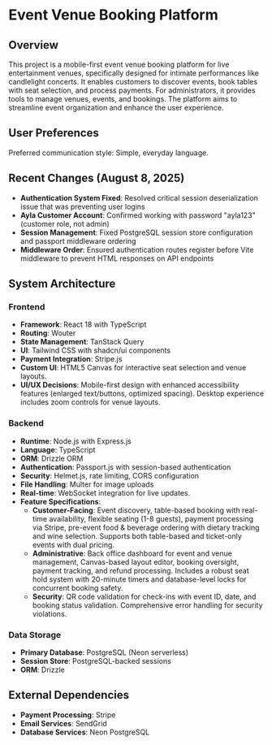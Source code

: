 # Event Venue Booking Platform

## Overview
This project is a mobile-first event venue booking platform for live entertainment venues, specifically designed for intimate performances like candlelight concerts. It enables customers to discover events, book tables with seat selection, and process payments. For administrators, it provides tools to manage venues, events, and bookings. The platform aims to streamline event organization and enhance the user experience.

## User Preferences
Preferred communication style: Simple, everyday language.

## Recent Changes (August 8, 2025)
- **Authentication System Fixed**: Resolved critical session deserialization issue that was preventing user logins
- **Ayla Customer Account**: Confirmed working with password "ayla123" (customer role, not admin)
- **Session Management**: Fixed PostgreSQL session store configuration and passport middleware ordering
- **Middleware Order**: Ensured authentication routes register before Vite middleware to prevent HTML responses on API endpoints

## System Architecture

### Frontend
- **Framework**: React 18 with TypeScript
- **Routing**: Wouter
- **State Management**: TanStack Query
- **UI**: Tailwind CSS with shadcn/ui components
- **Payment Integration**: Stripe.js
- **Custom UI**: HTML5 Canvas for interactive seat selection and venue layouts.
- **UI/UX Decisions**: Mobile-first design with enhanced accessibility features (enlarged text/buttons, optimized spacing). Desktop experience includes zoom controls for venue layouts.

### Backend
- **Runtime**: Node.js with Express.js
- **Language**: TypeScript
- **ORM**: Drizzle ORM
- **Authentication**: Passport.js with session-based authentication
- **Security**: Helmet.js, rate limiting, CORS configuration
- **File Handling**: Multer for image uploads
- **Real-time**: WebSocket integration for live updates.
- **Feature Specifications**:
    - **Customer-Facing**: Event discovery, table-based booking with real-time availability, flexible seating (1-8 guests), payment processing via Stripe, pre-event food & beverage ordering with dietary tracking and wine selection. Supports both table-based and ticket-only events with dual pricing.
    - **Administrative**: Back office dashboard for event and venue management, Canvas-based layout editor, booking oversight, payment tracking, and refund processing. Includes a robust seat hold system with 20-minute timers and database-level locks for concurrent booking safety.
    - **Security**: QR code validation for check-ins with event ID, date, and booking status validation. Comprehensive error handling for security violations.

### Data Storage
- **Primary Database**: PostgreSQL (Neon serverless)
- **Session Store**: PostgreSQL-backed sessions
- **ORM**: Drizzle

## External Dependencies

- **Payment Processing**: Stripe
- **Email Services**: SendGrid
- **Database Services**: Neon PostgreSQL